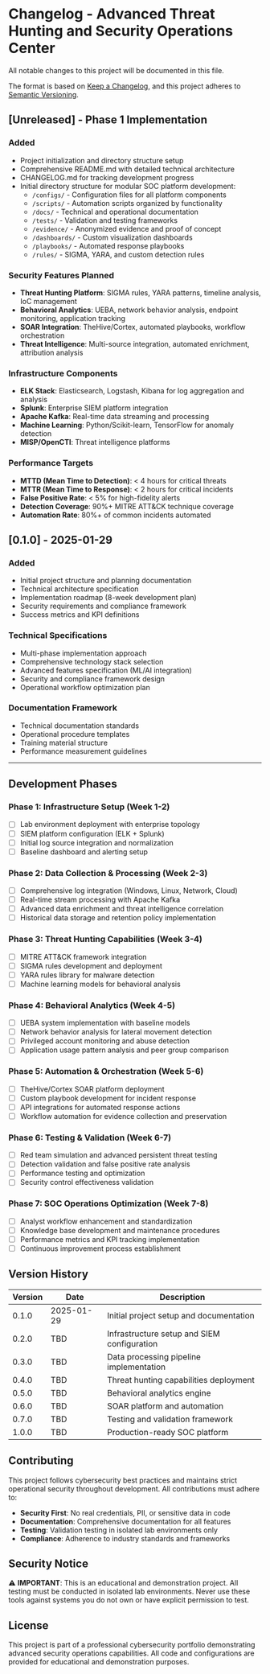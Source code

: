 # Changelog - Advanced Threat Hunting and Security Operations Center

All notable changes to this project will be documented in this file.

The format is based on [Keep a Changelog](https://keepachangelog.com/en/1.0.0/),
and this project adheres to [Semantic Versioning](https://semver.org/spec/v2.0.0.html).

## [Unreleased] - Phase 1 Implementation

### Added
- Project initialization and directory structure setup
- Comprehensive README.md with detailed technical architecture
- CHANGELOG.md for tracking development progress
- Initial directory structure for modular SOC platform development:
  - `/configs/` - Configuration files for all platform components
  - `/scripts/` - Automation scripts organized by functionality
  - `/docs/` - Technical and operational documentation
  - `/tests/` - Validation and testing frameworks
  - `/evidence/` - Anonymized evidence and proof of concept
  - `/dashboards/` - Custom visualization dashboards
  - `/playbooks/` - Automated response playbooks
  - `/rules/` - SIGMA, YARA, and custom detection rules

### Security Features Planned
- **Threat Hunting Platform**: SIGMA rules, YARA patterns, timeline analysis, IoC management
- **Behavioral Analytics**: UEBA, network behavior analysis, endpoint monitoring, application tracking
- **SOAR Integration**: TheHive/Cortex, automated playbooks, workflow orchestration
- **Threat Intelligence**: Multi-source integration, automated enrichment, attribution analysis

### Infrastructure Components
- **ELK Stack**: Elasticsearch, Logstash, Kibana for log aggregation and analysis
- **Splunk**: Enterprise SIEM platform integration
- **Apache Kafka**: Real-time data streaming and processing
- **Machine Learning**: Python/Scikit-learn, TensorFlow for anomaly detection
- **MISP/OpenCTI**: Threat intelligence platforms

### Performance Targets
- **MTTD (Mean Time to Detection)**: < 4 hours for critical threats
- **MTTR (Mean Time to Response)**: < 2 hours for critical incidents
- **False Positive Rate**: < 5% for high-fidelity alerts
- **Detection Coverage**: 90%+ MITRE ATT&CK technique coverage
- **Automation Rate**: 80%+ of common incidents automated

## [0.1.0] - 2025-01-29

### Added
- Initial project structure and planning documentation
- Technical architecture specification
- Implementation roadmap (8-week development plan)
- Security requirements and compliance framework
- Success metrics and KPI definitions

### Technical Specifications
- Multi-phase implementation approach
- Comprehensive technology stack selection
- Advanced features specification (ML/AI integration)
- Security and compliance framework design
- Operational workflow optimization plan

### Documentation Framework
- Technical documentation standards
- Operational procedure templates
- Training material structure
- Performance measurement guidelines

---

## Development Phases

### Phase 1: Infrastructure Setup (Week 1-2)
- [ ] Lab environment deployment with enterprise topology
- [ ] SIEM platform configuration (ELK + Splunk)
- [ ] Initial log source integration and normalization
- [ ] Baseline dashboard and alerting setup

### Phase 2: Data Collection & Processing (Week 2-3)
- [ ] Comprehensive log integration (Windows, Linux, Network, Cloud)
- [ ] Real-time stream processing with Apache Kafka
- [ ] Advanced data enrichment and threat intelligence correlation
- [ ] Historical data storage and retention policy implementation

### Phase 3: Threat Hunting Capabilities (Week 3-4)
- [ ] MITRE ATT&CK framework integration
- [ ] SIGMA rules development and deployment
- [ ] YARA rules library for malware detection
- [ ] Machine learning models for behavioral analysis

### Phase 4: Behavioral Analytics (Week 4-5)
- [ ] UEBA system implementation with baseline models
- [ ] Network behavior analysis for lateral movement detection
- [ ] Privileged account monitoring and abuse detection
- [ ] Application usage pattern analysis and peer group comparison

### Phase 5: Automation & Orchestration (Week 5-6)
- [ ] TheHive/Cortex SOAR platform deployment
- [ ] Custom playbook development for incident response
- [ ] API integrations for automated response actions
- [ ] Workflow automation for evidence collection and preservation

### Phase 6: Testing & Validation (Week 6-7)
- [ ] Red team simulation and advanced persistent threat testing
- [ ] Detection validation and false positive rate analysis
- [ ] Performance testing and optimization
- [ ] Security control effectiveness validation

### Phase 7: SOC Operations Optimization (Week 7-8)
- [ ] Analyst workflow enhancement and standardization
- [ ] Knowledge base development and maintenance procedures
- [ ] Performance metrics and KPI tracking implementation
- [ ] Continuous improvement process establishment

## Version History

| Version | Date | Description |
|---------|------|-------------|
| 0.1.0 | 2025-01-29 | Initial project setup and documentation |
| 0.2.0 | TBD | Infrastructure setup and SIEM configuration |
| 0.3.0 | TBD | Data processing pipeline implementation |
| 0.4.0 | TBD | Threat hunting capabilities deployment |
| 0.5.0 | TBD | Behavioral analytics engine |
| 0.6.0 | TBD | SOAR platform and automation |
| 0.7.0 | TBD | Testing and validation framework |
| 1.0.0 | TBD | Production-ready SOC platform |

## Contributing

This project follows cybersecurity best practices and maintains strict operational security throughout development. All contributions must adhere to:

- **Security First**: No real credentials, PII, or sensitive data in code
- **Documentation**: Comprehensive documentation for all features
- **Testing**: Validation testing in isolated lab environments only
- **Compliance**: Adherence to industry standards and frameworks

## Security Notice

⚠️ **IMPORTANT**: This is an educational and demonstration project. All testing must be conducted in isolated lab environments. Never use these tools against systems you do not own or have explicit permission to test.

## License

This project is part of a professional cybersecurity portfolio demonstrating advanced security operations capabilities. All code and configurations are provided for educational and demonstration purposes.